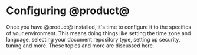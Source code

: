 # Configuring @product@ [](id=configuring-liferay)

Once you have @product@ installed, it's time to configure it to the specifics of
your environment. This means doing things like setting the time zone and
language, selecting your document repository type, setting up security, tuning
and more. These topics and more are discussed here. 
